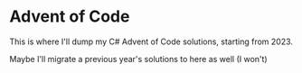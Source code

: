 # Advent of Code
This is where I'll dump my C# Advent of Code solutions, starting from 2023.

Maybe I'll migrate a previous year's solutions to here as well (I won't) 
